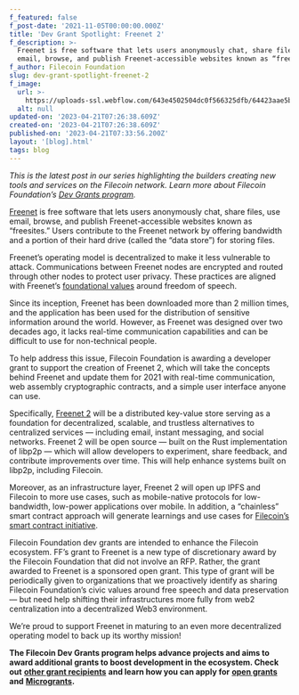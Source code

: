 ```yaml
---
f_featured: false
f_post-date: '2021-11-05T00:00:00.000Z'
title: 'Dev Grant Spotlight: Freenet 2'
f_description: >-
  Freenet is free software that lets users anonymously chat, share files, use
  email, browse, and publish Freenet-accessible websites known as “freesites.”
f_author: Filecoin Foundation
slug: dev-grant-spotlight-freenet-2
f_image:
  url: >-
    https://uploads-ssl.webflow.com/643e4502504dc0f566325dfb/64423aae5b72a20c3b84a368_0-y9cgmvjvrgwywsvt.png
  alt: null
updated-on: '2023-04-21T07:26:38.609Z'
created-on: '2023-04-21T07:26:38.609Z'
published-on: '2023-04-21T07:33:56.200Z'
layout: '[blog].html'
tags: blog
---
```


_This is the latest post in our series highlighting the builders creating new tools and services on the Filecoin network. Learn more about Filecoin Foundation’s_ [_Dev Grants program_](https://grants.filecoin.io/)_._

[Freenet](https://freenetproject.org/) is free software that lets users anonymously chat, share files, use email, browse, and publish Freenet-accessible websites known as “freesites.” Users contribute to the Freenet network by offering bandwidth and a portion of their hard drive (called the “data store”) for storing files.

Freenet’s operating model is decentralized to make it less vulnerable to attack. Communications between Freenet nodes are encrypted and routed through other nodes to protect user privacy. These practices are aligned with Freenet’s [foundational values](https://freenetproject.org/pages/about.html) around freedom of speech.

Since its inception, Freenet has been downloaded more than 2 million times, and the application has been used for the distribution of sensitive information around the world. However, as Freenet was designed over two decades ago, it lacks real-time communication capabilities and can be difficult to use for non-technical people.

To help address this issue, Filecoin Foundation is awarding a developer grant to support the creation of Freenet 2, which will take the concepts behind Freenet and update them for 2021 with real-time communication, web assembly cryptographic contracts, and a simple user interface anyone can use.

Specifically, [Freenet 2](https://github.com/freenet/locutus) will be a distributed key-value store serving as a foundation for decentralized, scalable, and trustless alternatives to centralized services — including email, instant messaging, and social networks. Freenet 2 will be open source — built on the Rust implementation of libp2p — which will allow developers to experiment, share feedback, and contribute improvements over time. This will help enhance systems built on libp2p, including Filecoin.

Moreover, as an infrastructure layer, Freenet 2 will open up IPFS and Filecoin to more use cases, such as mobile-native protocols for low-bandwidth, low-power applications over mobile. In addition, a “chainless” smart contract approach will generate learnings and use cases for [Filecoin’s smart contract initiative](https://filecoin.io/blog/posts/announcing-chainlink-filecoin-joint-grants-for-dapps-combining-decentralized-storage-and-oracles/).

Filecoin Foundation dev grants are intended to enhance the Filecoin ecosystem. FF’s grant to Freenet is a new type of discretionary award by the Filecoin Foundation that did not involve an RFP. Rather, the grant awarded to Freenet is a sponsored open grant. This type of grant will be periodically given to organizations that we proactively identify as sharing Filecoin Foundation’s civic values around free speech and data preservation— but need help shifting their infrastructures more fully from web2 centralization into a decentralized Web3 environment.

We’re proud to support Freenet in maturing to an even more decentralized operating model to back up its worthy mission!

**The Filecoin Dev Grants program helps advance projects and aims to award additional grants to boost development in the ecosystem. Check out** [**other grant recipients**](https://filecoinfoundation.medium.com/filecoin-foundation-wave-9-dev-grant-proposals-due-friday-july-30-b240d98cee7b) **and learn how you can apply for** [**open grants**](https://github.com/filecoin-project/devgrants/blob/master/open-grants/README.md) **and** [**Microgrants**](https://github.com/filecoin-project/devgrants/blob/master/microgrants/microgrants.md)**.**
